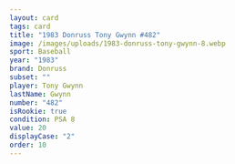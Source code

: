 ```yaml
---
layout: card
tags: card
title: "1983 Donruss Tony Gwynn #482"
image: /images/uploads/1983-donruss-tony-gwynn-8.webp
sport: Baseball
year: "1983"
brand: Donruss
subset: ""
player: Tony Gwynn
lastName: Gwynn
number: "482"
isRookie: true
condition: PSA 8
value: 20
displayCase: "2"
order: 10
---
```

